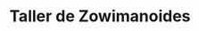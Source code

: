 ---
type: news
title: Taller de Zowimanoides
description: No se requieren conocimientos previos.<br> Inscripciones abiertas. Gratuito.<br> Entra y entérate de todo.
picture: http://asrob.uc3m.es/images/1/10/Zowimanoides_portada.png
---